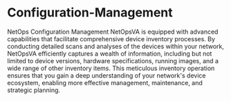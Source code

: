 # Configuration-Management
NetOps Configuration Management
NetOpsVA is equipped with advanced capabilities that facilitate comprehensive device inventory processes. By conducting detailed scans and analyses of the devices within your network, NetOpsVA efficiently captures a wealth of information, including but not limited to device versions, hardware specifications, running images, and a wide range of other inventory items. This meticulous inventory operation ensures that you gain a deep understanding of your network's device ecosystem, enabling more effective management, maintenance, and strategic planning.
